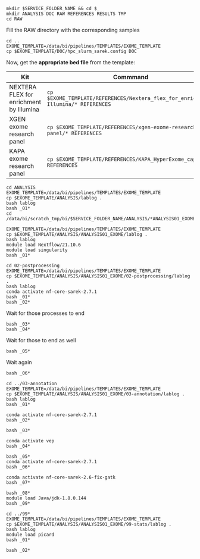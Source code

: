 ```
mkdir $SERVICE_FOLDER_NAME && cd $_
mkdir ANALYSIS DOC RAW REFERENCES RESULTS TMP
cd RAW  
```
Fill the RAW directory with the corresponding samples

```
cd ..
EXOME_TEMPLATE=/data/bi/pipelines/TEMPLATES/EXOME_TEMPLATE
cp $EXOME_TEMPLATE/DOC/hpc_slurm_sarek.config DOC
```
Now, get the **appropriate bed file** from the template:

| Kit | Commmand |
| ------------- | ------------- |
| NEXTERA FLEX for enrichment by Illumina  | `cp $EXOME_TEMPLATE/REFERENCES/Nextera_flex_for_enrichment–Illumina/* REFERENCES`  |
| XGEN exome research panel  | `cp $EXOME_TEMPLATE/REFERENCES/xgen-exome-research-panel/* REFERENCES`  |
| KAPA exome research panel | `cp $EXOME_TEMPLATE/REFERENCES/KAPA_HyperExome_capture/* REFERENCES`|

```
cd ANALYSIS
EXOME_TEMPLATE=/data/bi/pipelines/TEMPLATES/EXOME_TEMPLATE
cp $EXOME_TEMPLATE/ANALYSIS/lablog .
bash lablog
bash _01*
cd /data/bi/scratch_tmp/bi/$SERVICE_FOLDER_NAME/ANALYSIS/*ANALYSIS01_EXOME
```

```
EXOME_TEMPLATE=/data/bi/pipelines/TEMPLATES/EXOME_TEMPLATE
cp $EXOME_TEMPLATE/ANALYSIS/ANALYSIS01_EXOME/lablog .
bash lablog
module load Nextflow/21.10.6
module load singularity
bash _01*
```

```
cd 02-postprocessing
EXOME_TEMPLATE=/data/bi/pipelines/TEMPLATES/EXOME_TEMPLATE
cp $EXOME_TEMPLATE/ANALYSIS/ANALYSIS01_EXOME/02-postprocessing/lablog .
bash lablog
conda activate nf-core-sarek-2.7.1
bash _01*
bash _02*
```
Wait for those processes to end
```
bash _03*
bash _04*
```
Wait for those to end as well
```
bash _05*
```
Wait again
```
bash _06*
```

```
cd ../03-annotation
EXOME_TEMPLATE=/data/bi/pipelines/TEMPLATES/EXOME_TEMPLATE
cp $EXOME_TEMPLATE/ANALYSIS/ANALYSIS01_EXOME/03-annotation/lablog .
bash lablog
bash _01*
```

```
conda activate nf-core-sarek-2.7.1
bash _02*
```

```
bash _03*
```

```
conda activate vep
bash _04*
```

```
bash _05*
conda activate nf-core-sarek-2.7.1
bash _06*
```

```
conda activate nf-core-sarek-2.6-fix-gatk
bash _07*
```

```
bash _08*
module load Java/jdk-1.8.0.144
bash _09*
```

```
cd ../99*
EXOME_TEMPLATE=/data/bi/pipelines/TEMPLATES/EXOME_TEMPLATE
cp $EXOME_TEMPLATE/ANALYSIS/ANALYSIS01_EXOME/99-stats/lablog .
bash lablog
module load picard
bash _01*
```

```
bash _02*

```
